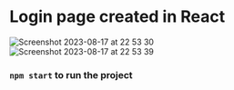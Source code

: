 # Login page created in React 
 
![Screenshot 2023-08-17 at 22 53 30](https://github.com/lucatron/loginPage/assets/5825516/64c19eb6-9a89-442a-9ddc-19e473e413ec)
![Screenshot 2023-08-17 at 22 53 39](https://github.com/lucatron/loginPage/assets/5825516/b61572d6-8f70-44cc-ad89-fe848ec8c461)

### `npm start` to run the project
